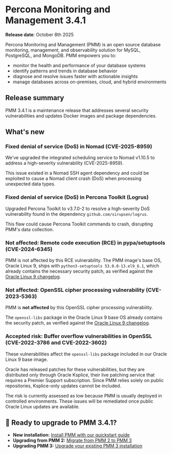 
# Percona Monitoring and Management 3.4.1

**Release date**: October 8th 2025

Percona Monitoring and Management (PMM) is an open source database monitoring, management, and observability solution for MySQL, PostgreSQL, and MongoDB. PMM empowers you to:

- monitor the health and performance of your database systems
- identify patterns and trends in database behavior
- diagnose and resolve issues faster with actionable insights
- manage databases across on-premises, cloud, and hybrid environments

## Release summary
PMM 3.4.1 is a maintenance release that addresses several security vulnerabilities and updates Docker images and package dependencies.

## What's new

### Fixed denial of service (DoS) in Nomad (CVE-2025-8959)
We've upgraded the integrated scheduling service to Nomad v1.10.5 to address a high-severity vulnerability (CVE-2025-8959). 

This issue existed in a Nomad SSH agent dependency and could be exploited to cause a Nomad client crash (DoS) when processing unexpected data types.

### Fixed denial of service (DoS) in Percona Toolkit (Logrus)
Upgraded Percona Toolkit to v3.7.0-2 to resolve a high-severity DoS vulnerability found in the dependency `github.com/sirupsen/logrus`. 

This flaw could cause Percona Toolkit commands to crash, disrupting PMM's data collection.

### Not affected: Remote code execution (RCE) in pypa/setuptools (CVE-2024-6345)
PMM is not affected by this RCE vulnerability. The PMM image's base OS, Oracle Linux 9, ships with `python3-setuptools 53.0.0-13.el9_6.1`, which already contains the necessary security patch, as verified against the [Oracle Linux 9 changelog](https://linux.oracle.com/errata/ELSA-2024-5534.html).

### Not affected: OpenSSL cipher processing vulnerability (CVE-2023-5363)
PMM is **not affected** by this OpenSSL cipher processing vulnerability.

The `openssl-libs` package in the Oracle Linux 9 base OS already contains the security patch, as verified against the [Oracle Linux 9 changelog](https://linux.oracle.com/errata/ELSA-2024-0627.html).

### Accepted risk: Buffer overflow vulnerabilities in OpenSSL (CVE-2022-3786 and CVE-2022-3602)
These vulnerabilities affect the `openssl-libs` package included in our Oracle Linux 9 base image.

Oracle has released patches for these vulnerabilities, but they are distributed only through Oracle Ksplice, their live patching service that requires a Premier Support subscription. Since PMM relies solely on public repositories, Ksplice-only updates cannot be included.

The risk is currently assessed as low because PMM is usually deployed in controlled environments. These issues will be remediated once public Oracle Linux updates are available.

## 🚀 Ready to upgrade to PMM 3.4.1?

- **New installation:** [Install PMM with our quickstart guide](../quickstart/quickstart.md)
- **Upgrading from PMM 2:** [Migrate from PMM 2 to PMM 3](../pmm-upgrade/migrating_from_pmm_2.md)
- **Upgrading PMM 3:** [Upgrade your existing PMM 3 installation](../pmm-upgrade/index.md)
